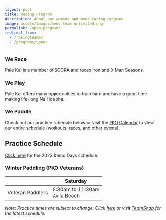 ```yaml
---
layout: post
title: Racing Program
description: About our womens and mens racing program
image: assets/images/mens-team-unlimited.png
permalink: /open-program/
redirect_from:
  - /racingteams/
  - /programs/open/
---
```


<div class="row">
	<div class="4u 12u$(medium)">
		<h3>We Race</h3>
		<p>Pale Kai is a member of SCORA and races Iron and 9-Man Seasons.</p>
	</div>
	<div class="4u 12u$(medium)">
		<h3>We Play</h3>
		<p>Pale Kai offers many opportunities to train hard and have a great time making life-long Na Hoaloha.</p>
	</div>
	<div class="4u$ 12u$(medium)">
		<h3>We Paddle</h3>
		<!-- <p>2022 practice dates will be announced soon.</p> -->
        <p>
            Check out our practice schedule below or visit the <a href="/calendar/">PKO Calendar</a> to view our entire schedule (workouts,
            races, and other events).
        </p>
	</div>
</div>

<h2>Practice Schedule</h2>

<!--
<p>For this season, Pale Kai Outrigger women's and men's teams will practice 3 days a week with a fourth day of practice for those who wish to race on top teams. It's going to be great year with more blending amongst all our paddlers and lots more time on the water.</p>
-->

<p><a href="/joinus/">Click here</a> for the 2023 Demo Days schedule.</p>

<h3>Winter Paddling (PKO Veterans)</h3>

<!-- 
<p><i>
    Note: When a Winter Paddling day conflicts with a Demo Day, practice MAY be moved to the following Sunday. Click <a href="/calendar/">here</a>
    or visit <a href="https://go.teamsnap.com/" target="_blank">TeamSnap</a> for the latest schedule.
</i></p>
-->

<div class="table-wrapper">
	<table>
		<thead>
			<tr>
				<th></th>
				<th>Saturday</th>
			</tr>
		</thead>
		<tbody>
			<tr>
				<td>Veteran Paddlers</td>
				<td>
					8:30am to 11:30am<br/>
                    Avila Beach
				</td>	
			</tr>
		</tbody>
	</table>
</div>

<p><i>
    Note: Practice times are subject to change. Click <a href="/calendar/">here</a>
    or visit <a href="https://go.teamsnap.com/" target="_blank">TeamSnap</a> for the latest schedule.
</i></p>

<!--
<p><i>
    Note: There will be no weekday practices prior to the start of Daylight Savings Time (March 13).
</i></p>
-->

<!-- Hide the main workout schedule
<div class="table-wrapper">
	<table>
		<thead>
			<tr>
				<th></th>
				<th style="text-align:center">Monday</th>
				<th style="text-align:center">Wednesday</th>
				<th style="text-align:center">Thursday</th>
				<th style="text-align:center">Saturday</th>
			</tr>
		</thead>
		<tbody>
			<tr>
				<td>Novice</td>
				<td>
					5:30pm to dusk<br/>
                    Avila Beach
				</td>
				<td>
					5:30pm to dusk<br/>
                    Avila Beach
				</td>
                <td>
                </td>
				<td>
					8:30am to 11:30am<br/>
                    Avila Beach
				</td>	
			</tr>
			<tr>
				<td>Vet<br>Women</td>
				<td>
					5:30pm to dusk<br/>
                    Avila Beach
				</td>
				<td>
					5:30pm to dusk<br/>
                    Avila Beach
				</td>
                <td>
                </td>
				<td>
					8:30am to 11:30am<br/>
                    Avila Beach
                </td>
			</tr>
			<tr>
				<td>Vet<br>Men</td>
				<td>
					5:30pm to dusk<br/>
                    Avila Beach
				</td>
                <td>
                </td>
                <td>
					5:30pm to dusk<br/>
                    Avila Beach
                </td>
				<td>
					8:30am to 11:30am<br/>
                    Avila Beach
                </td>
			</tr>
			<tr>
				<td>Alumni</td>
                <td colspan=5>The Alumni Program schedule has not been finalized.</td>
                <!--
				<td>
				</td>
				<td>
				</td>
				<td>
					8:30am to 11:30am<br/>
                    Avila Beach
                </td>
			</tr>
		</tbody>
		<tfoot>
			<tr>
				<td colspan="5">
                    <P>
                        Please plan to be ON THE WATER at the appointed time.
                    </p>
				</td>
			</tr>
		</tfoot>
	</table>
</div>
-->